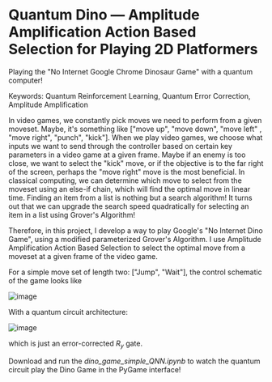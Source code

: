# Quantum Dino — Amplitude Amplification Action Based Selection for Playing 2D Platformers
Playing the "No Internet Google Chrome Dinosaur Game" with a quantum computer!

Keywords: Quantum Reinforcement Learning, Quantum Error Correction, Amplitude Amplification


In video games, we constantly pick moves we need to perform from a given moveset. Maybe, it's something like ["move up", "move down", "move left" , "move right", "punch", "kick"]. When we play video games, we choose what inputs we want to send through the controller based on certain key parameters in a video game at a given frame. Maybe if an enemy is too close, we want to select the "kick" move, or if the objective is to the far right of the screen, perhaps the "move right" move is the most beneficial. In classical computing, we can determine which move to select from the moveset using an else-if chain, which will find the optimal move in linear time. Finding an item from a list is nothing but a search algorithm! It turns out that we can upgrade the search speed quadratically for selecting an item in a list using Grover's Algorithm!

Therefore, in this project, I develop a way to play Google's "No Internet Dino Game", using a modified parameterized Grover's Algorithm. I use Amplitude Amplification Action Based Selection to select the optimal move from a moveset at a given frame of the video game.

For a simple move set of length two: ["Jump", "Wait"], the control schematic of the game looks like

![image](https://github.com/user-attachments/assets/8fa1f754-c0c6-45bd-aef5-a0018f0626fa)

With a quantum circuit architecture:

![image](https://github.com/user-attachments/assets/bc8ce485-85c2-4051-9483-9c8ffa390b9a)

which is just an error-corrected $R_{y}$ gate.


Download and run the *dino_game_simple_QNN.ipynb* to watch the quantum circuit play the Dino Game in the PyGame interface!
